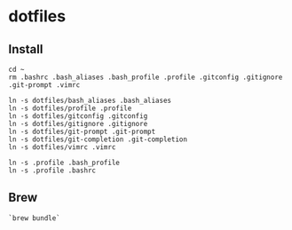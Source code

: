 # dotfiles

## Install
    cd ~
    rm .bashrc .bash_aliases .bash_profile .profile .gitconfig .gitignore .git-prompt .vimrc

    ln -s dotfiles/bash_aliases .bash_aliases
    ln -s dotfiles/profile .profile
    ln -s dotfiles/gitconfig .gitconfig
    ln -s dotfiles/gitignore .gitignore
    ln -s dotfiles/git-prompt .git-prompt
    ln -s dotfiles/git-completion .git-completion
    ln -s dotfiles/vimrc .vimrc

    ln -s .profile .bash_profile
    ln -s .profile .bashrc

## Brew
    `brew bundle`
